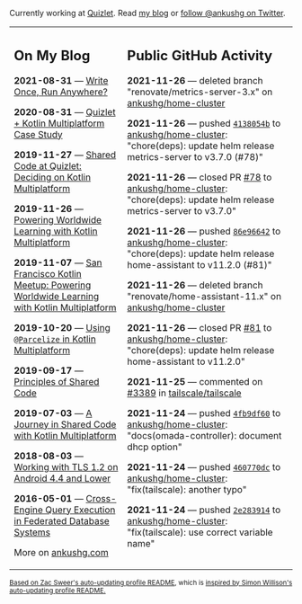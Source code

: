 Currently working at [Quizlet](https://quizlet.com/). Read [my blog](https://ankushg.com/) or [follow @ankushg on Twitter](https://twitter.com/ankushg).

<table><tr><td valign="top" width="40%">

## On My Blog
<!-- blog starts -->
**2021-08-31** — [Write Once, Run Anywhere?](https://ankushg.com/posts/write-once-run-anywhere-increment/)

**2020-08-31** — [Quizlet + Kotlin Multiplatform Case Study](https://ankushg.com/posts/quizlet-kotlin-multiplatform-case-study/)

**2019-11-27** — [Shared Code at Quizlet: Deciding on Kotlin Multiplatform](https://ankushg.com/posts/shared-code-kotlin-multiplatform/)

**2019-11-26** — [Powering Worldwide Learning with Kotlin Multiplatform](https://ankushg.com/speaking/droidcon-sf-2019)

**2019-11-07** — [San Francisco Kotlin Meetup: Powering Worldwide Learning with Kotlin Multiplatform](https://ankushg.com/speaking/sf-kotlin-meetup-2019)

**2019-10-20** — [Using `@Parcelize` in Kotlin Multiplatform](https://ankushg.com/posts/multiplatform-parcelize/)

**2019-09-17** — [Principles of Shared Code](https://ankushg.com/speaking/denver-startup-week-2019)

**2019-07-03** — [A Journey in Shared Code with Kotlin Multiplatform](https://ankushg.com/speaking/droidcon-berlin-2019)

**2018-08-03** — [Working with TLS 1.2 on Android 4.4 and Lower](https://ankushg.com/posts/tls-1.2-on-android/)

**2016-05-01** — [Cross-Engine Query Execution in Federated Database Systems](https://ankushg.com/projects/thesis)
<!-- blog ends -->
More on [ankushg.com](https://ankushg.com/)
</td><td valign="top" width="60%">

## Public GitHub Activity
<!-- githubActivity starts -->
**2021-11-26** — deleted branch "renovate/metrics-server-3.x" on [ankushg/home-cluster](https://api.github.com/repos/ankushg/home-cluster)

**2021-11-26** — pushed [`4138054b`](https://github.com/ankushg/home-cluster/commit/4138054b20099535db6f2b265675728e861939a4) to [ankushg/home-cluster](https://api.github.com/repos/ankushg/home-cluster): "chore(deps): update helm release metrics-server to v3.7.0 (#78)"

**2021-11-26** — closed PR [#78](https://github.com/ankushg/home-cluster/pull/78) to [ankushg/home-cluster](https://api.github.com/repos/ankushg/home-cluster): "chore(deps): update helm release metrics-server to v3.7.0"

**2021-11-26** — pushed [`86e96642`](https://github.com/ankushg/home-cluster/commit/86e96642ecc7bc5639639034e19a0b77b1603e6a) to [ankushg/home-cluster](https://api.github.com/repos/ankushg/home-cluster): "chore(deps): update helm release home-assistant to v11.2.0 (#81)"

**2021-11-26** — deleted branch "renovate/home-assistant-11.x" on [ankushg/home-cluster](https://api.github.com/repos/ankushg/home-cluster)

**2021-11-26** — closed PR [#81](https://github.com/ankushg/home-cluster/pull/81) to [ankushg/home-cluster](https://api.github.com/repos/ankushg/home-cluster): "chore(deps): update helm release home-assistant to v11.2.0"

**2021-11-25** — commented on [#3389](https://github.com/tailscale/tailscale/issues/3389#issuecomment-979675472) in [tailscale/tailscale](https://api.github.com/repos/tailscale/tailscale)

**2021-11-24** — pushed [`4fb9df60`](https://github.com/ankushg/home-cluster/commit/4fb9df6040c52d3189f3ef088d4ea9a7cd1ca127) to [ankushg/home-cluster](https://api.github.com/repos/ankushg/home-cluster): "docs(omada-controller): document dhcp option"

**2021-11-24** — pushed [`460770dc`](https://github.com/ankushg/home-cluster/commit/460770dcb217feef9e62c74ef614c0d92e5b6e8b) to [ankushg/home-cluster](https://api.github.com/repos/ankushg/home-cluster): "fix(tailscale): another typo"

**2021-11-24** — pushed [`2e283914`](https://github.com/ankushg/home-cluster/commit/2e283914cdc84b7b6d96f2a2f17c0acc7795f821) to [ankushg/home-cluster](https://api.github.com/repos/ankushg/home-cluster): "fix(tailscale): use correct variable name"
<!-- githubActivity ends -->
</td></tr></table>

<sub><a href="https://github.com/ZacSweers/ZacSweers">Based on Zac Sweer's auto-updating profile README</a>, which is <a href="https://simonwillison.net/2020/Jul/10/self-updating-profile-readme/">inspired by Simon Willison's auto-updating profile README.</a></sub>